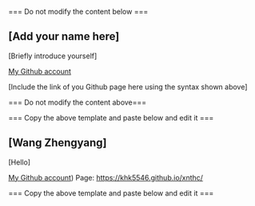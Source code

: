 === Do not modify the content below ===

## [Add your name here]
[Briefly introduce yourself]

[My Github account](http://www.github.com/put-your-github-username-here/)

[Include the link of you Github page here using the syntax shown above]

=== Do not modify the content above===

=== Copy the above template and paste below and edit it ===



## [Wang Zhengyang]
[Hello]

[My Github account](https://github.com/khk5546))
Page: https://khk5546.github.io/xnthc/

=== Copy the above template and paste below and edit it ===
